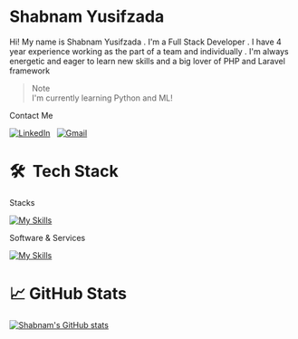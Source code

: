 # Shabnam Yusifzada

Hi! My name is Shabnam Yusifzada . I'm a Full Stack Developer . I have 4 year experience working as
the part of a team and individually . I'm always energetic and eager to learn new skills and a big lover of
PHP and Laravel framework

> Note  
> I'm currently learning Python and ML!

Contact Me

<a href="https://www.linkedin.com/in/shabnamyusifzada" target="_blank"><img src="https://img.shields.io/badge/linkedin-%230077B5.svg?&style=for-the-badge&logo=linkedin&logoColor=white" alt="LinkedIn" /></a>&nbsp;&nbsp;
<a href="mailto:yusifzade.shebnem@gmail.com" target="_blank"><img src="https://img.shields.io/badge/gmail-%23D14836.svg?&style=for-the-badge&logo=gmail&logoColor=white" alt="Gmail"/></a>&nbsp;&nbsp;

# 🛠 &nbsp;Tech Stack

Stacks

[![My Skills](https://skillicons.dev/icons?i=php,laravel,symfony,mysql,postgres,js,react,jquery,html,css,bootstrap&theme=light)](https://skillicons.dev)

Software & Services

[![My Skills](https://skillicons.dev/icons?i=git,postman,linux,docker,redis,rabbitmq,cloudflare,firebase,stackoverflow,figma,idea&theme=light)](https://skillicons.dev)

# 📈 GitHub Stats

[![Shabnam's GitHub stats](https://github-readme-stats.vercel.app/api?username=shabnamyusifzada&count_private=true&show_icons=true&theme=light)](https://github.com/anuraghazra/github-readme-stats)

